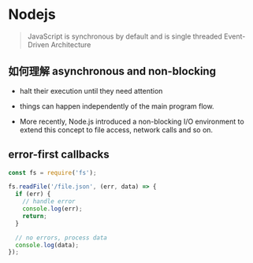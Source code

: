 # Nodejs

> JavaScript is synchronous by default and is single threaded
> Event-Driven Architecture

## 如何理解 asynchronous and non-blocking

- halt their execution until they need attention

- things can happen independently of the main program flow.

- More recently, Node.js introduced a non-blocking I/O environment to extend this concept to file access, network calls and so on.

## error-first callbacks

```javascript
const fs = require('fs');

fs.readFile('/file.json', (err, data) => {
  if (err) {
    // handle error
    console.log(err);
    return;
  }

  // no errors, process data
  console.log(data);
});
```
